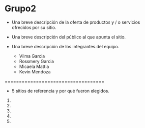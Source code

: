 # Grupo2 

- Una breve descripción de la oferta de productos y / o servicios ofrecidos por su
sitio.

- Una breve descripción del público al que apunta el sitio.

- Una breve descripción de los integrantes del equipo.
    - Vilma Garcia
    - Rossmery Garcia
    - Micaela Mattia
    - Kevin Mendoza

===================================

- 5 sitios de referencia y por qué fueron elegidos.
1. 
2. 
3. 
4. 
5. 
